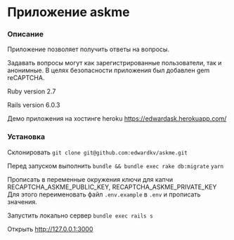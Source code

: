 # Приложение askme

### Описание
Приложение позволяет получить ответы на вопросы.

Задавать вопросы могут как зарегистрированные пользователи, так и анонимные. 
В целях безопасности приложения был добавлен gem reCAPTCHA.

Ruby version 2.7

Rails version 6.0.3

Демо приложения на хостинге heroku https://edwardask.herokuapp.com/

### Установка

Склонировать ```git clone git@github.com:edwardkv/askme.git```

Перед запуском выполнить ```bundle && bundle exec rake db:migrate``` ```yarn```

Прописать в переменные окружения ключи для капчи RECAPTCHA_ASKME_PUBLIC_KEY, RECAPTCHA_ASKME_PRIVATE_KEY
Для этого переименовать файл ```.env.example``` в ```.env``` и пропиcать значения.

Запустить локально сервер ```bundle exec rails s``` 

Открыть http://127.0.0.1:3000
